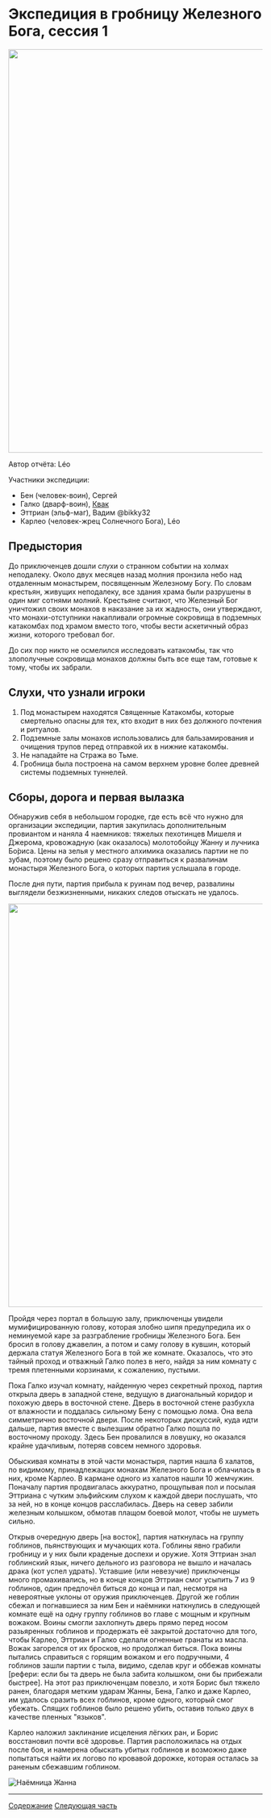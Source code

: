 # Экспедиция в гробницу Железного Бога, сессия 1

<a title="by Guillermo Kelly" href="https://github.com/8kto/ttrpg-recaps/assets/18572703/7355b013-fc56-4929-9454-b83381f79fcc"><img src="https://github.com/8kto/ttrpg-recaps/assets/18572703/7355b013-fc56-4929-9454-b83381f79fcc" style="width:800px" /></a>

Автор отчёта: Léo

Участники экспедиции:

- Бен (человек-воин), Сергей
- Галко (дварф-воин), [Квак](https://t.me/troglog)
- Эттриан (эльф-маг), Вадим @bikky32
- Карлео (человек-жрец Солнечного Бога), Léo

## Предыстория

До приключенцев дошли слухи о странном событии на холмах неподалеку. Около двух месяцев назад молния пронзила небо над
отдаленным монастырем, посвященным Железному Богу. По словам крестьян, живущих неподалеку, все здания храма были
разрушены в один миг сотнями молний. Крестьяне считают, что Железный Бог уничтожил своих монахов в наказание за их
жадность, они утверждают, что монахи-отступники накапливали огромные сокровища в подземных катакомбах под храмом вместо
того, чтобы вести аскетичный образ жизни, которого требовал бог.

До сих пор никто не осмелился исследовать катакомбы, так что злополучные сокровища монахов должны быть все еще там,
готовые к тому, чтобы их забрали.

## Слухи, что узнали игроки

1. Под монастырем находятся Священные Катакомбы, которые смертельно опасны для тех, кто входит в них без должного
   почтения и ритуалов.
2. Подземные залы монахов использовались для бальзамирования и очищения трупов перед отправкой их в нижние катакомбы.
3. Не нападайте на Стража во Тьме.
4. Гробница была построена на самом верхнем уровне более древней системы подземных туннелей.

## Сборы, дорога и первая вылазка

Обнаружив себя в небольшом городке, где есть всё что нужно для организации экспедиции, партия закупилась дополнительным
провиантом и наняла 4 наемников: тяжелых пехотинцев Мишеля и Джерома, кровожадную (как оказалось) молотобойцу Жанну и
лучника Бо́риса. Цены на зелья у местного алхимика оказались партии не по зубам, поэтому было решено сразу отправиться к
развалинам монастыря Железного Бога, о которых партия услышала в городе.

После дня пути, партия прибыла к руинам под вечер, развалины выглядели безжизненными, никаких следов отыскать не
удалось.

<a href="https://github.com/8kto/ttrpg-recaps/assets/18572703/476d1c27-337b-4344-b276-6fef54f44915"><img src="https://github.com/8kto/ttrpg-recaps/assets/18572703/476d1c27-337b-4344-b276-6fef54f44915" style="width:800px" /></a>

Пройдя через портал в большую залу, приключенцы увидели мумифицированную голову, которая злобно шипя предупредила их о
неминуемой каре за разграбление гробницы Железного Бога. Бен бросил в голову джавелин, а потом и саму голову в кувшин,
который держала статуя Железного Бога в той же комнате. Оказалось, что это тайный проход и отважный Галко полез в него,
найдя за ним комнату с тремя плетенными корзинами, к сожалению, пустыми.

Пока Галко изучал комнату, найденную через секретный проход, партия открыла дверь в западной стене, ведущую в
диагональный коридор и похожую дверь в восточной стене. Дверь в восточной стене разбухла от влажности и поддалась
сильному Бену с помощью лома. Она вела симметрично восточной двери. После некоторых дискуссий, куда идти дальше, партия
вместе с вылезшим обратно Галко пошла по восточному проходу. Здесь Бен провалился в ловушку, но оказался крайне
удачливым, потеряв совсем немного здоровья.

Обыскивая комнаты в этой части монастыря, партия нашла 6 халатов, по видимому, принадлежащих монахам Железного Бога и
облачилась в них, кроме Карлео. В кармане одного из халатов нашли 10 жемчужин. Поначалу партия продвигалась аккуратно,
прощупывая пол и посылая Эттриана с чутким эльфийским слухом к каждой двери послушать, что за ней, но в конце концов
расслабилась. Дверь на север забили железным колышком, обмотав плащом боевой молот, чтобы не шуметь сильно.

Открыв очередную дверь [на восток], партия наткнулась на группу гоблинов, пьянствующих и мучающих кота. Гоблины явно
грабили гробницу и у них были краденые доспехи и оружие. Хотя Эттриан знал гоблинский язык, ничего дельного из разговора
не вышло и началась драка (кот успел удрать). Уставшие (или невезучие) приключенцы много промахивались, но в конце
концов Эттриан смог усыпить 7 из 9 гоблинов, один предпочёл биться до конца и пал, несмотря на невероятные уклоны от
оружия приключенцев. Другой же гоблин сбежал и погнавшиеся за ним Бен и наёмники наткнулись в следующей комнате ещё на
одну группу гоблинов во главе с мощным и крупным вожаком. Воины смогли захлопнуть дверь прямо перед носом разьяренных
гоблинов и продержать её закрытой достаточно для того, чтобы Карлео, Эттриан и Галко сделали огненные гранаты из масла.
Вожак загорелся от их бросков, но продолжал биться. Пока воины пытались справиться с горящим вожаком и его подручными, 4
гоблинов зашли партии с тыла, видимо, сделав круг и оббежав комнаты [рефери: если бы та дверь не была забита колышком,
они бы прибежали быстрее]. На этот раз приключенцам повезло, и хотя Борис был тяжело ранен, благодаря метким ударам
Жанны, Бена, Галко и даже Карлео, им удалось сразить всех гоблинов, кроме одного, который смог убежать. Спящих гоблинов
было решено убить, оставив только двух в качестве пленных "языков".

Карлео наложил заклинание исцеления лёгких ран, и Борис восстановил почти всё здоровье. Партия расположилась на отдых
после боя, и намерена обыскать убитых гоблинов и возможно даже попытаться найти их логово по кровавой дорожке, которая
осталась за раненым сбежавшим гоблином.

![Наёмница Жанна](https://github.com/8kto/ttrpg-recaps/assets/18572703/e98c7890-ffe6-4878-a05b-1cf2b63ad0f8)

---

[Содержание](./Readme.md) [Следующая часть](./2024-05-11-game-2.md)
